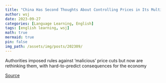 ```yaml
---
title: "China Has Second Thoughts About Controlling Prices in Its Multi Trillion-Dollar Housing Market"
author: wsj
date: 2023-09-27
categories: [Language Learning, English]
tags: [english learning, wsj]
math: true
mermaid: true
pin: false
img_path: /assets/img/posts/202309/
---
```


Authorities imposed rules against ‘malicious’ price cuts but now are rethinking them, with hard-to-predict consequences for the economy


[Source](https://www.wsj.com/economy/housing/china-has-second-thoughts-about-controlling-prices-in-its-multi-trillion-dollar-housing-market-f0a06012)

